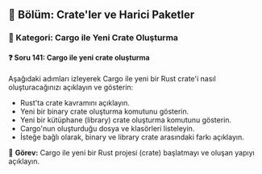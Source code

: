 ## 📘 Bölüm: Crate'ler ve Harici Paketler  
### 🔹 Kategori: Cargo ile Yeni Crate Oluşturma  
#### ❓ Soru 141: Cargo ile yeni crate oluşturma

Aşağıdaki adımları izleyerek Cargo ile yeni bir Rust crate'i nasıl oluşturacağınızı açıklayın ve gösterin:

- Rust'ta crate kavramını açıklayın.
- Yeni bir binary crate oluşturma komutunu gösterin.
- Yeni bir kütüphane (library) crate oluşturma komutunu gösterin.
- Cargo'nun oluşturduğu dosya ve klasörleri listeleyin.
- İsteğe bağlı olarak, binary ve library crate arasındaki farkı açıklayın.

🔧 **Görev:** Cargo ile yeni bir Rust projesi (crate) başlatmayı ve oluşan yapıyı açıklayın.
